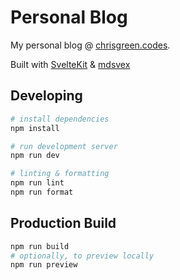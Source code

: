 # Personal Blog

My personal blog @ [chrisgreen.codes](https://chrisgreen.codes).

Built with [SvelteKit](https://kit.svelte.dev/) & [mdsvex](https://mdsvex.com/) 

## Developing

```bash
# install dependencies
npm install

# run development server
npm run dev

# linting & formatting
npm run lint
npm run format
```

## Production Build

```bash
npm run build
# optionally, to preview locally
npm run preview
```

